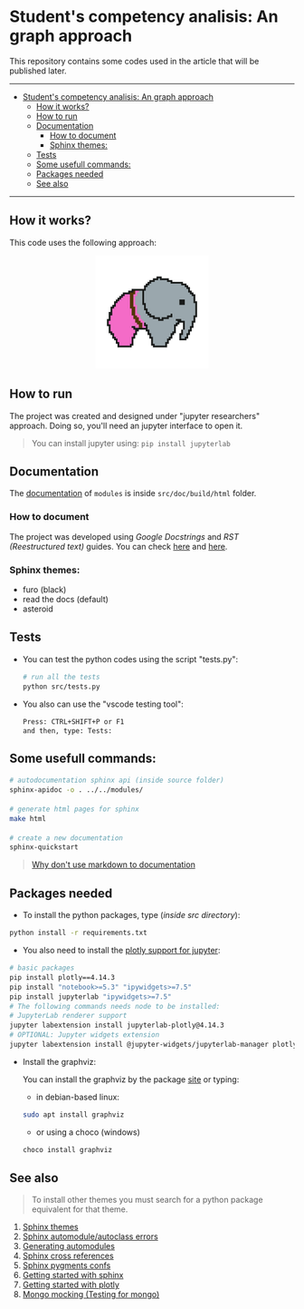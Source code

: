 # Student's competency analisis: An graph approach

This repository contains some codes used in the article that will be published later.

---

- [Student's competency analisis: An graph approach](#students-competency-analisis-an-graph-approach)
  - [How it works?](#how-it-works)
  - [How to run](#how-to-run)
  - [Documentation](#documentation)
    - [How to document](#how-to-document)
    - [Sphinx themes:](#sphinx-themes)
  - [Tests](#tests)
  - [Some usefull commands:](#some-usefull-commands)
  - [Packages needed](#packages-needed)
  - [See also](#see-also)

----

## How it works?

This code uses the following approach:

<p align="center">
  <img
    src="src/doc/source/_static/img/logo.png"
    width="200px"
    alt="Image #1"/>
</p>

## How to run

The project was created and designed under "jupyter researchers" approach. Doing so, you'll need an jupyter
interface to open it.

> You can install jupyter using:
> `pip install jupyterlab`

## Documentation

The [documentation](src/doc/build/html/index.html) of `modules` is inside `src/doc/build/html` folder.


### How to document

The project was developed using *Google Docstrings* and *RST (Reestructured text)* guides.
You can check [here](https://www.google.com/search?q=google+documentation+python&oq=google+pydocumention+&aqs=chrome.1.69i57j0i13l9.8494j0j4&sourceid=chrome&ie=UTF-8) and
[here](https://www.sphinx-doc.org/en/master/usage/restructuredtext/index.html).


### Sphinx themes:
- furo (black)
- read the docs (default)
- asteroid


## Tests
- You can test the python codes using the script "tests.py":

  ```bash
  # run all the tests
  python src/tests.py
  ```
- You also can use the "vscode testing tool":
  ```raw
  Press: CTRL+SHIFT+P or F1
  and then, type: Tests:
  ```

## Some usefull commands:

```bash
# autodocumentation sphinx api (inside source folder)
sphinx-apidoc -o . ../../modules/

# generate html pages for sphinx
make html

# create a new documentation
sphinx-quickstart
```

> [Why don't use markdown to documentation](https://www.ericholscher.com/blog/2016/mar/15/dont-use-markdown-for-technical-docs/)

## Packages needed

* To install the python packages, type (*inside src directory*):

```bash
python install -r requirements.txt
```
* You also need to install the [plotly support for jupyter][7]:

```bash
# basic packages
pip install plotly==4.14.3
pip install "notebook>=5.3" "ipywidgets>=7.5"
pip install jupyterlab "ipywidgets>=7.5"
# The following commands needs node to be installed:
# JupyterLab renderer support
jupyter labextension install jupyterlab-plotly@4.14.3
# OPTIONAL: Jupyter widgets extension
jupyter labextension install @jupyter-widgets/jupyterlab-manager plotlywidget@4.14.3
```
* Install the graphviz:

  You can install the graphviz by the package [site](https://graphviz.org/download/) or typing:

  * in debian-based linux:

  ```bash
  sudo apt install graphviz
  ```

  * or using a choco (windows)

  ```bash
  choco install graphviz
  ```

## See also

> To install other themes you must search for a python package equivalent for that theme.


1. [Sphinx themes][1]
2. [Sphinx automodule/autoclass errors][2]
3. [Generating automodules][3]
4. [Sphinx cross references][4]
5. [Sphinx pygments confs][5]
6. [Getting started with sphinx][6]
7. [Getting started with plotly][7]
8. [Mongo mocking (Testing for mongo)][8]

<!-- Links -->

[1]: https://sphinx-themes.org/
[2]: https://stackoverflow.com/questions/13516404/sphinx-error-unknown-directive-type-automodule-or-autoclass
[3]: https://www.youtube.com/watch?v=b4iFyrLQQh4&ab_channel=avcourt
[4]: https://stackoverflow.com/questions/34533346/incorrect-cross-reference-syntax-gives-confusing-undefined-label-warning
[5]: https://www.sphinx-doc.org/en/master/usage/configuration.html#confval-pygments_style
[6]: https://docs.readthedocs.io/en/stable/intro/getting-started-with-sphinx.html
[7]: https://plotly.com/python/getting-started/
[8]: https://github.com/mongomock/mongomock/blob/develop/tests/test__mongomock.py
